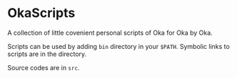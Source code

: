 # OkaScripts

A collection of little covenient personal scripts of Oka for Oka by Oka.

Scripts can be used by adding `bin` directory in your `$PATH`. Symbolic links to scripts are in the directory.

Source codes are in `src`.


